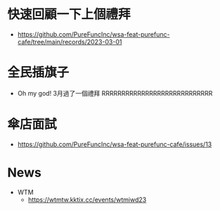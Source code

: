 # 快速回顧一下上個禮拜 
* https://github.com/PureFuncInc/wsa-feat-purefunc-cafe/tree/main/records/2023-03-01

# 全民插旗子
* Oh my god! 3月過了一個禮拜 RRRRRRRRRRRRRRRRRRRRRRRRRRRR

# 傘店面試
* https://github.com/PureFuncInc/wsa-feat-purefunc-cafe/issues/13

# News
* WTM
  * https://wtmtw.kktix.cc/events/wtmiwd23
 
